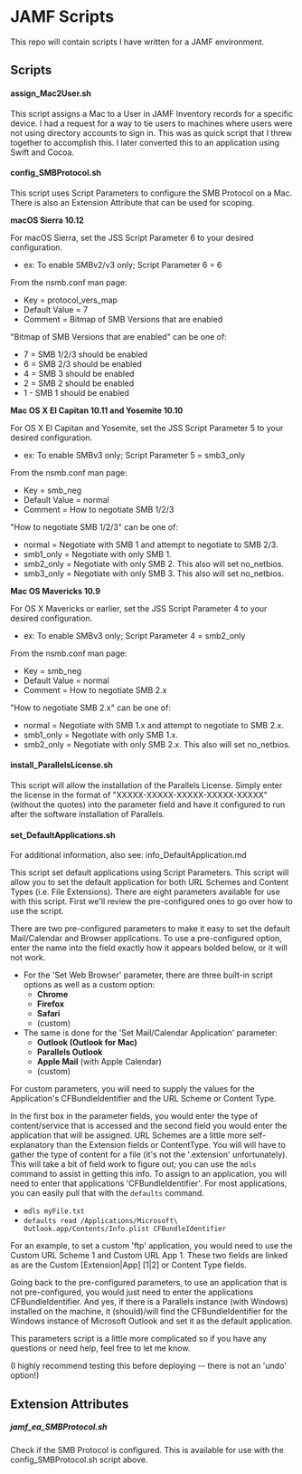 JAMF Scripts
======

This repo will contain scripts I have written for a JAMF environment.


## Scripts ##


#### assign_Mac2User.sh ####

This script assigns a Mac to a User in JAMF Inventory records for a specific device.  I had a request for a way to tie users to machines where users were not using directory accounts to sign in.  This was as quick script that I threw together to accomplish this.  I later converted this to an application using Swift and Cocoa.



#### config_SMBProtocol.sh ####

This script uses Script Parameters to configure the SMB Protocol on a Mac.  There is also an Extension Attribute that can be used for scoping.

**macOS Sierra 10.12**

For macOS Sierra, set the JSS Script Parameter 6 to your desired configuration.
* ex:  To enable SMBv2/v3 only; Script Parameter 6 = 6

From the nsmb.conf man page:
* Key = protocol_vers_map
* Default Value = 7
* Comment = Bitmap of SMB Versions that are enabled

"Bitmap of SMB Versions that are enabled" can be one of:
* 7 = SMB 1/2/3 should be enabled
* 6 = SMB 2/3 should be enabled
* 4 = SMB 3 should be enabled
* 2 = SMB 2 should be enabled
* 1 - SMB 1 should be enabled

**Mac OS X El Capitan 10.11 and Yosemite 10.10**

For OS X El Capitan and Yosemite, set the JSS Script Parameter 5 to your desired configuration.
* ex:  To enable SMBv3 only; Script Parameter 5 = smb3_only

From the nsmb.conf man page:
* Key = smb_neg
* Default Value = normal
* Comment = How to negotiate SMB 1/2/3

"How to negotiate SMB 1/2/3" can be one of:
* normal = Negotiate with SMB 1 and attempt to negotiate to SMB 2/3.
* smb1_only = Negotiate with only SMB 1.
* smb2_only = Negotiate with only SMB 2. This also will set no_netbios.
* smb3_only = Negotiate with only SMB 3. This also will set no_netbios.

**Mac OS Mavericks 10.9**

For OS X Mavericks or earlier, set the JSS Script Parameter 4 to your desired configuration.
* ex:  To enable SMBv3 only; Script Parameter 4 = smb2_only

From the nsmb.conf man page:
* Key = smb_neg
* Default Value = normal
* Comment = How to negotiate SMB 2.x

"How to negotiate SMB 2.x" can be one of:
* normal = Negotiate with SMB 1.x and attempt to negotiate to SMB 2.x.
* smb1_only = Negotiate with only SMB 1.x.
* smb2_only = Negotiate with only SMB 2.x. This also will set no_netbios.



#### install_ParallelsLicense.sh ####

This script will allow the installation of the Parallels License.  Simply enter the license in the format of "XXXXX-XXXXX-XXXXX-XXXXX-XXXXX" (without the quotes) into the parameter field and have it configured to run after the software installation of Parallels.



#### set_DefaultApplications.sh ####

For additional information, also see:  info_DefaultApplication.md

This script set default applications using Script Parameters.  This script will allow you to set the default application for both URL Schemes and Content Types (i.e. File Extensions).  There are eight parameters available for use with this script.  First we'll review the pre-configured ones to go over how to use the script.

There are two pre-configured parameters to make it easy to set the default Mail/Calendar and Browser applications.  To use a pre-configured option, enter the name into the field exactly how it appears bolded below, or it will not work.
* For the 'Set Web Browser' parameter, there are three built-in script options as well as a custom option:
  * **Chrome**
  * **Firefox**
  * **Safari**
  * (custom)
* The same is done for the 'Set Mail/Calendar Application' parameter:
  * **Outlook (Outlook for Mac)**
  * **Parallels Outlook**
  * **Apple Mail** (with Apple Calendar)
  * (custom)

For custom parameters, you will need to supply the values for the Application's CFBundleIdentifier and the URL Scheme or Content Type.

In the first box in the parameter fields, you would enter the type of content/service that is accessed and the second field you would enter the application that will be assigned.  URL Schemes are a little more self-explanatory than the Extension fields or ContentType.  You will will have to gather the type of content for a file (it's not the '.extension' unfortunately).  This will take a bit of field work to figure out; you can use the `mdls` command to assist in getting this info.  To assign to an application, you will need to enter that applications 'CFBundleIdentifier'.  For most applications, you can easily pull that with the `defaults` command.
* `mdls myFile.txt`
* `defaults read /Applications/Microsoft\ Outlook.app/Contents/Info.plist CFBundleIdentifier`

For an example, to set a custom 'ftp' application, you would need to use the Custom URL Scheme 1 and Custom URL App 1.  These two fields are linked as are the Custom [Extension|App] [1|2] or Content Type fields.

Going back to the pre-configured parameters, to use an application that is not pre-configured, you would just need to enter the applications CFBundleIdentifier.  And yes, if there is a Parallels instance (with Windows) installed on the machine, it (should)/will find the CFBundleIdentifier for the Windows instance of Microsoft Outlook and set it as the default application.

This parameters script is a little more complicated so if you have any questions or need help, feel free to let me know.

(I highly recommend testing this before deploying -- there is not an 'undo' option!)



## Extension Attributes ##


##### jamf_ea_SMBProtocol.sh ####

Check if the SMB Protocol is configured.  This is available for use with the config_SMBProtocol.sh script above.





